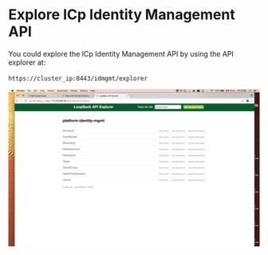 # Explore ICp Identity Management API

You could explore the ICp Identity Management API by using the API explorer at:

`https://cluster_ip:8443/idmgmt/explorer`

![API Explorer](./images/ICp_API_idmgmt.png)
